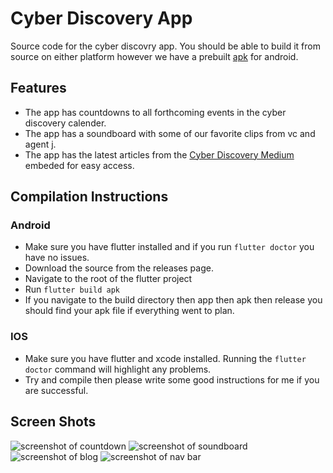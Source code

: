 # Cyber Discovery App

Source code for the cyber discovry app.  You should be able to build it from source on either platform however we have a prebuilt [apk](https://github.com/CyberDiscovery/Cyber-Discovery-App/releases/tag/0.1) for android.

## Features

* The app has countdowns to all forthcoming events in the cyber discovery calender.
* The app has a soundboard with some of our favorite clips from vc and agent j.
* The app has the latest articles from the [Cyber Discovery Medium](https://medium.com/cyber-discovery) embeded for easy access.

## Compilation Instructions

### Android
* Make sure you have flutter installed and if you run `flutter doctor` you have no issues.
* Download the source from the releases page. 
* Navigate to the root of the flutter project
* Run `flutter build apk`
* If you navigate to the build directory then app then apk then release you should find your apk file if everything went to plan. 
### IOS
* Make sure you have flutter and xcode installed. Running the `flutter doctor` command will highlight any problems. 
* Try and compile then please write some good instructions for me if you are successful. 

## Screen Shots

![screenshot of countdown](https://cdn.discordapp.com/attachments/409860647170342919/457574918700400661/device-2018-06-16-165902.png)
![screenshot of soundboard](https://cdn.discordapp.com/attachments/409860647170342919/457575256534548481/device-2018-06-16-170038.png)
![screenshot of blog](https://cdn.discordapp.com/attachments/411573884597436416/458663730075664424/device-2018-06-19-170456.png)
![screenshot of nav bar](https://cdn.discordapp.com/attachments/411573884597436416/458663730075664424/device-2018-06-19-170456.png)